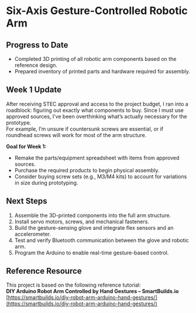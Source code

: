 # Six-Axis Gesture-Controlled Robotic Arm

## Progress to Date
- Completed 3D printing of all robotic arm components based on the reference design.
- Prepared inventory of printed parts and hardware required for assembly.

## Week 1 Update
After receiving STEC approval and access to the project budget, I ran into a roadblock: figuring out exactly what components to buy. Since I must use approved sources, I’ve been overthinking what’s actually necessary for the prototype.  
For example, I’m unsure if countersunk screws are essential, or if roundhead screws will work for most of the arm structure.  

**Goal for Week 1:**  
- Remake the parts/equipment spreadsheet with items from approved sources.  
- Purchase the required products to begin physical assembly.  
- Consider buying screw sets (e.g., M3/M4 kits) to account for variations in size during prototyping.  

## Next Steps
1. Assemble the 3D-printed components into the full arm structure.
2. Install servo motors, screws, and mechanical fasteners.
3. Build the gesture-sensing glove and integrate flex sensors and an accelerometer.
4. Test and verify Bluetooth communication between the glove and robotic arm.
5. Program the Arduino to enable real-time gesture-based control.

## Reference Resource
This project is based on the following reference tutorial:  
**DIY Arduino Robot Arm Controlled by Hand Gestures – SmartBuilds.io**  
[https://smartbuilds.io/diy-robot-arm-arduino-hand-gestures/](https://smartbuilds.io/diy-robot-arm-arduino-hand-gestures/)
